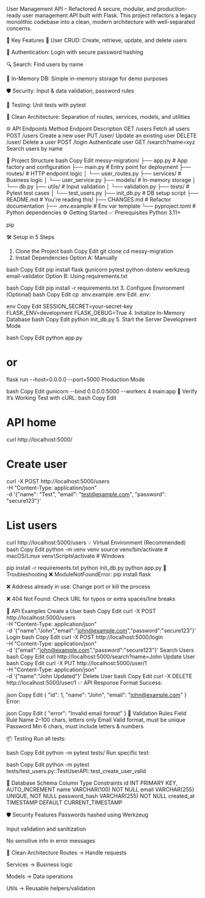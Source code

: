 User Management API – Refactored
A secure, modular, and production-ready user management API built with Flask. This project refactors a legacy monolithic codebase into a clean, modern architecture with well-separated concerns.

🔧 Key Features
👤 User CRUD: Create, retrieve, update, and delete users

🔐 Authentication: Login with secure password hashing

🔍 Search: Find users by name

🧠 In-Memory DB: Simple in-memory storage for demo purposes

🛡️ Security: Input & data validation, password rules

🧪 Testing: Unit tests with pytest

🧱 Clean Architecture: Separation of routes, services, models, and utilities

🌐 API Endpoints
Method	Endpoint	Description
GET	/users	Fetch all users
POST	/users	Create a new user
PUT	/user/<id>	Update an existing user
DELETE	/user/<id>	Delete a user
POST	/login	Authenticate user
GET	/search?name=xyz	Search users by name

📁 Project Structure
bash
Copy
Edit
messy-migration/
├── app.py                 # App factory and configuration
├── main.py                # Entry point for deployment
├── routes/                # HTTP endpoint logic
│   └── user_routes.py
├── services/              # Business logic
│   └── user_service.py
├── models/                # In-memory storage
│   └── db.py
├── utils/                 # Input validation
│   └── validation.py
├── tests/                 # Pytest test cases
│   └── test_users.py
├── init_db.py             # DB setup script
├── README.md              # You're reading this!
├── CHANGES.md             # Refactor documentation
├── .env.example           # Env var template
└── pyproject.toml         # Python dependencies
⚙️ Getting Started
✅ Prerequisites
Python 3.11+

pip

🛠️ Setup in 5 Steps
1. Clone the Project
bash
Copy
Edit
git clone <repo-url>
cd messy-migration
2. Install Dependencies
Option A: Manually

bash
Copy
Edit
pip install flask gunicorn pytest python-dotenv werkzeug email-validator
Option B: Using requirements.txt

bash
Copy
Edit
pip install -r requirements.txt
3. Configure Environment (Optional)
bash
Copy
Edit
cp .env.example .env
Edit .env:

env
Copy
Edit
SESSION_SECRET=your-secret-key
FLASK_ENV=development
FLASK_DEBUG=True
4. Initialize In-Memory Database
bash
Copy
Edit
python init_db.py
5. Start the Server
Development Mode

bash
Copy
Edit
python app.py
# or
flask run --host=0.0.0.0 --port=5000
Production Mode

bash
Copy
Edit
gunicorn --bind 0.0.0.0:5000 --workers 4 main:app
🧪 Verify It’s Working
Test with cURL:
bash
Copy
Edit
# API home
curl http://localhost:5000/

# Create user
curl -X POST http://localhost:5000/users \
  -H "Content-Type: application/json" \
  -d '{"name": "Test", "email": "test@example.com", "password": "secure123"}'

# List users
curl http://localhost:5000/users
💡 Virtual Environment (Recommended)
bash
Copy
Edit
python -m venv venv
source venv/bin/activate  # macOS/Linux
venv\Scripts\activate     # Windows

pip install -r requirements.txt
python init_db.py
python app.py
🧰 Troubleshooting
❌ ModuleNotFoundError: pip install flask

❌ Address already in use: Change port or kill the process

❌ 404 Not Found: Check URL for typos or extra spaces/line breaks

📘 API Examples
Create a User
bash
Copy
Edit
curl -X POST http://localhost:5000/users \
  -H "Content-Type: application/json" \
  -d '{"name":"John","email":"john@example.com","password":"secure123"}'
Login
bash
Copy
Edit
curl -X POST http://localhost:5000/login \
  -H "Content-Type: application/json" \
  -d '{"email":"john@example.com","password":"secure123"}'
Search Users
bash
Copy
Edit
curl http://localhost:5000/search?name=John
Update User
bash
Copy
Edit
curl -X PUT http://localhost:5000/user/1 \
  -H "Content-Type: application/json" \
  -d '{"name":"John Updated"}'
Delete User
bash
Copy
Edit
curl -X DELETE http://localhost:5000/user/1
✅ API Response Format
Success:

json
Copy
Edit
{
  "id": 1,
  "name": "John",
  "email": "john@example.com"
}
Error:

json
Copy
Edit
{
  "error": "Invalid email format"
}
🔐 Validation Rules
Field	Rule
Name	2–100 chars, letters only
Email	Valid format, must be unique
Password	Min 6 chars, must include letters & numbers

📦 Testing
Run all tests:

bash
Copy
Edit
python -m pytest tests/
Run specific test:

bash
Copy
Edit
python -m pytest tests/test_users.py::TestUserAPI::test_create_user_valid

🧱 Database Schema
Column	Type	Constraints
id	INT	PRIMARY KEY, AUTO_INCREMENT
name	VARCHAR(100)	NOT NULL
email	VARCHAR(255)	UNIQUE, NOT NULL
password_hash	VARCHAR(255)	NOT NULL
created_at	TIMESTAMP	DEFAULT CURRENT_TIMESTAMP

🛡️ Security Features
Passwords hashed using Werkzeug

Input validation and sanitization

No sensitive info in error messages

🧩 Clean Architecture
Routes → Handle requests

Services → Business logic

Models → Data operations

Utils → Reusable helpers/validation


